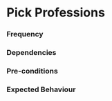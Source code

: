# Pick Professions



### Frequency



### Dependencies



### Pre-conditions



### Expected Behaviour


